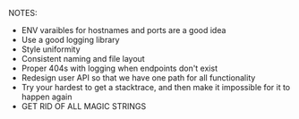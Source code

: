 NOTES: 
 * ENV varaibles for hostnames and ports are a good idea
 * Use a good logging library
 * Style uniformity
 * Consistent naming and file layout
 * Proper 404s with logging when endpoints don't exist
 * Redesign user API so that we have one path for all functionality
 * Try your hardest to get a stacktrace, and then make it impossible for it to happen again
 * GET RID OF ALL MAGIC STRINGS